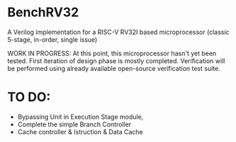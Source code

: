 # BenchRV32
A Verilog implementation for a RISC-V RV32I based microprocessor (classic 5-stage, in-order, single issue)

WORK IN PROGRESS: At this point, this microprocessor hasn't yet been tested. First iteration of design phase is mostly completed. 
Verification will be performed using already available open-source verification test suite.

# TO DO:
  - Bypassing Unit in Execution Stage module,
  - Complete the simple Branch Controller
  - Cache controller & Istruction & Data Cache
